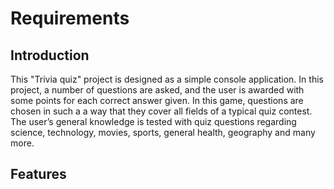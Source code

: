 # Requirements

## Introduction

This "Trivia quiz" project is designed as a simple console application. In this project, a number of questions are asked, and the user is awarded with some points for each correct answer given. In this game, questions are chosen in such a a way that they cover all fields of a typical quiz contest. The user’s general knowledge is tested with quiz questions regarding science, technology, movies, sports, general health, geography and many more. 

## Features
